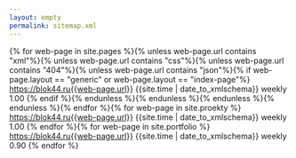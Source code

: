 ```yaml
---
layout: empty
permalink: sitemap.xml
---
```

<urlset
      xmlns="http://www.sitemaps.org/schemas/sitemap/0.9"
      xmlns:xsi="http://www.w3.org/2001/XMLSchema-instance"
      xsi:schemaLocation="http://www.sitemaps.org/schemas/sitemap/0.9
            http://www.sitemaps.org/schemas/sitemap/0.9/sitemap.xsd">
{% for web-page in site.pages %}{% unless web-page.url contains "xml"%}{% unless web-page.url contains "css"%}{% unless web-page.url contains "404"%}{% unless web-page.url contains "json"%}{% if web-page.layout == "generic" or web-page.layout == "index-page"%}
<url>
  <loc>https://blok44.ru{{web-page.url}}</loc>
  <lastmod>{{site.time | date_to_xmlschema}}</lastmod>
  <changefreq>weekly</changefreq>
  <priority>1.00</priority>
</url>
{% endif %}{% endunless %}{% endunless %}{% endunless %}{% endunless %}{% endfor %}{% for web-page in site.proekty %}
<url>
  <loc>https://blok44.ru{{web-page.url}}</loc>
  <lastmod>{{site.time | date_to_xmlschema}}</lastmod>
  <changefreq>weekly</changefreq>
  <priority>1.00</priority>
</url>
{% endfor %}{% for web-page in site.portfolio %}
<url>
  <loc>https://blok44.ru{{web-page.url}}</loc>
  <lastmod>{{site.time | date_to_xmlschema}}</lastmod>
  <changefreq>weekly</changefreq>
  <priority>0.90</priority>
</url>
{% endfor %}</urlset>
